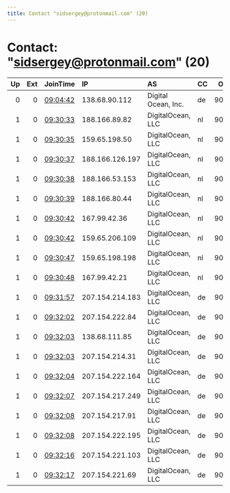 ```yaml
---
title: Contact "sidsergey@protonmail.com" (20)
---
```


# Contact: "sidsergey@protonmail.com" (20)

|   Up |   Ext | JoinTime                                                                                            | IP              | AS                  | CC   |   ORp |   Dirp | OS    | Version   | Nickname         |   eFamMembers |
|-----:|------:|:----------------------------------------------------------------------------------------------------|:----------------|:--------------------|:-----|------:|-------:|:------|:----------|:-----------------|--------------:|
|    0 |     0 | [09:04:42](https://metrics.torproject.org/rs.html#details/471C047838D482CA332AF9CA8DD9E8722A4D2542) | 138.68.90.112   | Digital Ocean, Inc. | de   |  9001 |   9030 | Linux | 0.3.4.8   | darknode100D6D6D |             1 |
|    1 |     0 | [09:30:33](https://metrics.torproject.org/rs.html#details/88A1A2DBC495A5171E497162E366F776BC55BC4C) | 188.166.89.82   | DigitalOcean, LLC   | nl   |  9001 |   9030 | Linux | 0.3.4.8   | darknode4D100D5D |             1 |
|    1 |     0 | [09:30:35](https://metrics.torproject.org/rs.html#details/516C123E27EBF8DE2BF1C91397FFA51CC3208878) | 159.65.198.50   | DigitalOcean, LLC   | nl   |  9001 |   9030 | Linux | 0.3.4.8   | darknode4D2D4D   |             1 |
|    1 |     0 | [09:30:37](https://metrics.torproject.org/rs.html#details/BEA31626EEE41C94DD3C3B7E25AC4A5A5B7C836C) | 188.166.126.197 | DigitalOcean, LLC   | nl   |  9001 |   9030 | Linux | 0.3.4.8   | darknode4D7D     |             1 |
|    1 |     0 | [09:30:38](https://metrics.torproject.org/rs.html#details/DA1F3CE4316D6EB6B05336D8FDA040CE5C4A7FCA) | 188.166.53.153  | DigitalOcean, LLC   | nl   |  9001 |   9030 | Linux | 0.3.4.8   | darknode7D6D     |             1 |
|    1 |     0 | [09:30:39](https://metrics.torproject.org/rs.html#details/41A75D2920D59CB4402A64FFC90174EF3948A76A) | 188.166.80.44   | DigitalOcean, LLC   | nl   |  9001 |   9030 | Linux | 0.3.4.8   | darknode6D       |             1 |
|    1 |     0 | [09:30:42](https://metrics.torproject.org/rs.html#details/4FCFADD35BA6D10FAE1850ABA4BAD4E732B6B9AE) | 167.99.42.36    | DigitalOcean, LLC   | nl   |  9001 |   9030 | Linux | 0.3.4.8   | darknode4D6D100D |             1 |
|    1 |     0 | [09:30:42](https://metrics.torproject.org/rs.html#details/B8ABD4137F0850D21C5DCC517E87A1801FDA2E91) | 159.65.206.109  | DigitalOcean, LLC   | nl   |  9001 |   9030 | Linux | 0.3.4.8   | darknode6D1D5D   |             1 |
|    1 |     0 | [09:30:47](https://metrics.torproject.org/rs.html#details/F23114B6C7B9EED0AE1DA3372604D91E501C4378) | 159.65.198.198  | DigitalOcean, LLC   | nl   |  9001 |   9030 | Linux | 0.3.4.8   | darknode3D3D9D   |             1 |
|    1 |     0 | [09:30:48](https://metrics.torproject.org/rs.html#details/D1E5B477B9F3B380BDB8F6562F61BDEFB45BFE16) | 167.99.42.21    | DigitalOcean, LLC   | nl   |  9001 |   9030 | Linux | 0.3.4.8   | darknode3D7D2D   |             1 |
|    1 |     0 | [09:31:57](https://metrics.torproject.org/rs.html#details/86E1402FCFB2825B1718260DEDD58CB6BC5C53EA) | 207.154.214.183 | DigitalOcean, LLC   | de   |  9001 |   9030 | Linux | 0.3.4.8   | darknode5D6D8D   |             1 |
|    1 |     0 | [09:32:02](https://metrics.torproject.org/rs.html#details/5FE05052EAB55968E900B5063312A3078ACF76C1) | 207.154.222.84  | DigitalOcean, LLC   | de   |  9001 |   9030 | Linux | 0.3.4.8   | darknode3D100D3D |             1 |
|    1 |     0 | [09:32:03](https://metrics.torproject.org/rs.html#details/31735F95778C6A263A351E01220DF57703F3AFA4) | 138.68.111.85   | DigitalOcean, LLC   | de   |  9001 |   9030 | Linux | 0.3.4.8   | darknode8D6D8D   |             1 |
|    1 |     0 | [09:32:03](https://metrics.torproject.org/rs.html#details/65A57AAE1FF56A1108B238691BE991E450A864C7) | 207.154.214.31  | DigitalOcean, LLC   | de   |  9001 |   9030 | Linux | 0.3.4.8   | darknode1D100D1D |             1 |
|    1 |     0 | [09:32:04](https://metrics.torproject.org/rs.html#details/FD3FA9BEA65B510AF45C7D2FBFCC21B8C2EF4039) | 207.154.222.164 | DigitalOcean, LLC   | de   |  9001 |   9030 | Linux | 0.3.4.8   | darknode7D       |             1 |
|    1 |     0 | [09:32:07](https://metrics.torproject.org/rs.html#details/8D600FBAE41D197DD5B8CE72A6D95604B3C63981) | 207.154.217.249 | DigitalOcean, LLC   | de   |  9001 |   9030 | Linux | 0.3.4.8   | darknode7D2D100D |             1 |
|    1 |     0 | [09:32:08](https://metrics.torproject.org/rs.html#details/5BEAEFAB0AAB20BC5881D2DDD58142CE0BB37A7B) | 207.154.217.91  | DigitalOcean, LLC   | de   |  9001 |   9030 | Linux | 0.3.4.8   | darknode2D4D6D   |             1 |
|    1 |     0 | [09:32:08](https://metrics.torproject.org/rs.html#details/6C097191B96DE24BD696D5B003586B282E78D763) | 207.154.222.195 | DigitalOcean, LLC   | de   |  9001 |   9030 | Linux | 0.3.4.8   | darknode100D7D3D |             1 |
|    1 |     0 | [09:32:16](https://metrics.torproject.org/rs.html#details/56025008482F7484E0B0AEC8AE83550D4F57223E) | 207.154.221.103 | DigitalOcean, LLC   | de   |  9001 |   9030 | Linux | 0.3.4.8   | darknode7D3D4D   |             1 |
|    1 |     0 | [09:32:17](https://metrics.torproject.org/rs.html#details/C1BB17393319BF7C94A2B6AC81243E3837D846CB) | 207.154.221.69  | DigitalOcean, LLC   | de   |  9001 |   9030 | Linux | 0.3.4.8   | darknode1D100D3D |             1 |
